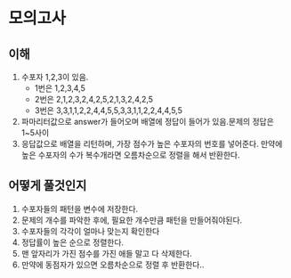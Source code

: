 # 모의고사

## 이해

1. 수포자 1,2,3이 있음.
    - 1번은 1,2,3,4,5
    - 2번은 2,1,2,3,2,4,2,5,2,1,3,2,4,2,5
    - 3번은 3,3,1,1,2,2,4,4,5,5,3,3,1,1,2,2,4,4,5,5
2. 파마리터값으로 answer가 들어오며 배열에 정답이 들어가 있음.문제의 정답은 1~5사이
3. 응답값으로 배열을 리턴하며, 가장 점수가 높은 수포자의 번호를 넣어준다. 만약에 높은 수포자의 수가 복수개라면 오름차순으로 정렬을 해서 반환한다.

## 어떻게 풀것인지

1. 수포자들의 패턴을 변수에 저장한다.
2. 문제의 개수를 파악한 후에, 필요한 개수만큼 패턴을 만들어줘야된다.
3. 수포자들의 각각이 얼마나 맞는지 확인한다
4. 정답률이 높은 순으로 정렬한다.
5. 맨 앞자리가 가진 점수를 가진 애들 말고 다 삭제한다.
6. 만약에 동점자가 있으면 오름차순으로 정렬 후 반환한다..
